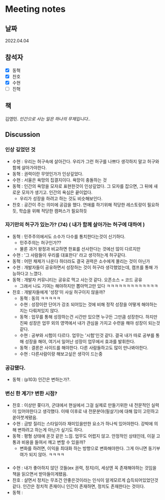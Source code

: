 # Meeting notes

## 날짜

2022.04.04

## 참석자

- [x] 동혁
- [x] 찬호
- [x] 수현
- [ ] 진혁

## 책

김영민. <i>인간으로 사는 일은 하나의 무제입니다.</i>.


## Discussion
### 인상 깊었던 것
- 수현 : 우리는 허구속에 살아간다. 우리가 그런 허구를 나쁘다 생각하지 말고 허구와 함께 살아가야한다. 
- 동혁 : 권력이란 무엇인가가 인상깊었다. 
- 수현 : 서울은 욕망의 집결지이다. 욕망이 충돌하는 것
- 동혁 : 인간의 욕망을 모자로 표현한것이 인상깊었다. 그 모자를 잡으면, 그 뒤에 새로운 모자가 생기고. 인간의 욕심은 끝이없다.
  - 우리가 성장을 하려고 하는 것도 비슷해보인다.
- 찬호 : 공간이 주는 의미에 공감을 했다. 연애를 하기위해 적당한 레스토랑이 필요하듯, 학습을 위해 적당한 캠퍼스가 필요하듯

### 자기만의 허구가 있는가? (74) ( 내가 함께 살아가는 허구에 대하여 )
- 동혁 : 민주주의에서도 소수가 다수를 통치한다는것이 신기하다.  
  - 민주주의는 허구인가?? 
  - 물론 과거 왕정과 비교하면 한표를 선사한다는 것에선 많이 다르지만
- 수현 : '그 사람들이 우리를 대표한다' 라고 생각하는게 허구같다.
- 동혁 : 어떤 채제가 나온다 하더라도 결국 권력은 소수에게 몰리는 것이 아닌가
- 수현 : 개발자들이 공유하면서 성장하는 것이 허구라 생각했었는데, 캠프를 통해 가능하다고 느꼈다.
- 동혁 : 개발자 커뮤니티는 공유로 먹고 사는것 같다. 오픈소스 = 코드 공유 
  - 그래서 나도 기여는 해야하지만 뽑아먹고만 있다 ㅋㅋㅋㅋㅋㅋㅋㅋㅋㅋㅋㅋㅋ
- 찬호 : 개발자들에게 '성장'이 사실 허구이지 않을까?
  - 동혁 : 동의 ㅋㅋㅋㅋㅋ
  - 수현 : 성장이란 단어가 강조 되어있는 것에 비해 정작 성장을 어떻게 해야하는지는 다뤄져있지 않다.
  - 동혁 : 업무를 통해 성장하는건 시간만 있으면 누구든 그만큼 성장한다. 하지만 진짜 성장은 업무 외의 영역에서 내가 관심을 가지고 수련을 해야 성장이 되는것 같다.
  - 수현 : 공부와 시험이 다르다. 업무는 '시험'인것 같다. 결국 내가 따로 공부를 통해 성장을 해야, 여기서 일어난 성장이 업무에서 효과를 발휘한다.
  - 동혁 : 결론은 사이드를 해야한다. 다른 사람들하고도 많이 만나봐야한다.
  - 수현 : 다른사람이랑 해보고싶은 생각이 드는중

### 공감됐다.
- 동혁 : (p103) 인간은 변하는가?. 


### 변신 한 계기? 변한 시점?
- 찬호 : 이상만 쫒다가, 군대에서 현실에서 그걸 실제로 만들기위한 내 전문적인 실력이 있어야한다고 생각했다. 이때 이후로 내 전문분야(필살기)에 대해 많이 고민하고 쏟아붓게됐음.
- 수현 : 금방 질리는 스타일이라 재미있을만한 요소가 하나씩 있어야한다. 강박에 의해 변하려고 하는게 아닌가 싶기도 하다.
- 동혁 : 평형 상태에 온것 같은 느낌. 업무도 어렵지 않고. 안정적인 상태인데, 이걸 고통과 비용을 들여서 깨고 변할 수 있을까?
  - 변화를 하려면, 이익을 최대화 하는 방향으로 변화해야한다. 그게 아니면 동기부여가 되지 않아. ㅋㅋㅋㅋ

###
- 수현 : 내가 좋아하지 않던 것들(ex 권력, 정치)이, 세상엔 꼭 존재해야하는 것임을 책을 읽으면서 받아들이게됐음.
- 찬호 : 살면서 정치는 무조건 안좋은것이라는 인식이 알게모르게 습득되어있었던것 같다. 인간은 정치적 존재이니 인간이 존재하면, 정치도 존재한다는 것이다.
- 동혁 : 
